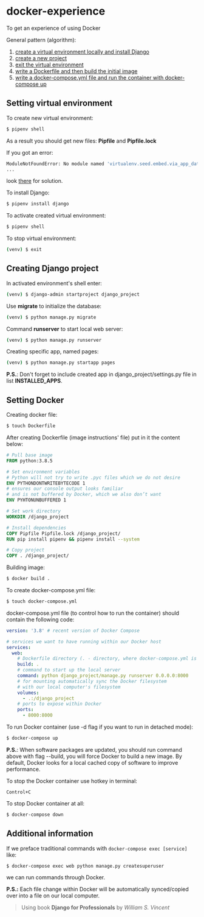 # docker-experience
To get an experience of using Docker

General pattern (algorithm):
1. [create a virtual environment locally and install Django](#setting-virtual-environment)
2. [create a new project](#creating-django-project)
3. [exit the virtual environment](#setting-virtual-environment)
4. [write a Dockerfile and then build the initial image](#setting-docker)
5. [write a docker-compose.yml file and run the container with docker-compose up](#setting-docker)

## Setting virtual environment
To create new virtual environment:

```bash
$ pipenv shell
```

As a result you should get new files: **Pipfile** and **Pipfile.lock**

If you got an error:

```bash
ModuleNotFoundError: No module named 'virtualenv.seed.embed.via_app_data'
...
```

look [there](https://stackoverflow.com/a/65845074/15165438) for solution.

To install Django:

```bash
$ pipenv install django
```

To activate created virtual environment:

```bash
$ pipenv shell
```

To stop virtual environment:

```bash
(venv) $ exit
```

## Creating Django project
In activated environment's shell enter:

```bash
(venv) $ django-admin startproject django_project
```

Use **migrate** to initialize the database:

```bash
(venv) $ python manage.py migrate
```

Command **runserver** to start local web server:

```bash
(venv) $ python manage.py runserver
```

Creating specific app, named pages:

```bash
(venv) $ python manage.py startapp pages
```

**P.S.**: Don't forget to include created app in django_project/settings.py file in list **INSTALLED_APPS**.

## Setting Docker
Creating docker file:

```bash
$ touch Dockerfile
```

After creating Dockerfile (image instructions' file) put in it the content below:

```dockerfile
# Pull base image
FROM python:3.8.5

# Set environment variables
# Python will not try to write .pyc files which we do not desire
ENV PYTHONDONTWRITEBYTECODE 1
# ensures our console output looks familiar 
# and is not buffered by Docker, which we also don’t want
ENV PYHTONUNBUFFERED 1

# Set work directory
WORKDIR /django_project

# Install dependencies
COPY Pipfile Pipfile.lock /django_project/
RUN pip install pipenv && pipenv install --system

# Copy project
COPY . /django_project/
```

Building image:

```bash
$ docker build .
```

To create docker-compose.yml file:

```bash
$ touch docker-compose.yml
```

docker-compose.yml file (to control how to run the container) should contain the following code:

```yaml
version: '3.8' # recent version of Docker Compose

# services we want to have running within our Docker host
services:
  web:
    # Dockerfile directory (. - directory, where docker-compose.yml is located)
    build: .
    # command to start up the local server
    command: python django_project/manage.py runserver 0.0.0.0:8000
    # for mounting automatically sync the Docker filesystem
    # with our local computer's filesystem
    volumes:
      - .:/django_project
    # ports to expose within Docker
    ports:
      - 8000:8000
```

To run Docker container (use -d flag if you want to run in detached mode):

```bash
$ docker-compose up
```

**P.S.**: When software packages are updated, you should run command above with flag --build, you will force Docker to build a new image. By default, Docker looks for a local cached copy of software to improve performance.

To stop the Docker container use hotkey in terminal:

`Control+C`

To stop Docker container at all:

```bash
$ docker-compose down
```

## Additional information
If we preface traditional commands with `docker-compose exec [service]` like:

```bash
$ docker-compose exec web python manage.py createsuperuser
```

we can run commands through Docker.

**P.S.:** Each file change within Docker will be automatically synced/copied over into a file on our local computer. 

> Using book **Django for Professionals** by _William S. Vincent_
